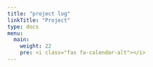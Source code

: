 ```yaml
---
title: "project log"
linkTitle: "Project"
type: docs
menu:
  main:
    weight: 22
    pre: <i class="fas fa-calendar-alt"></i>
---
```



